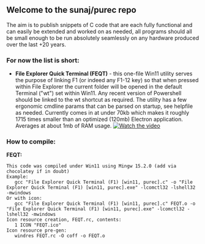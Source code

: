 ## Welcome to the sunaj/purec repo
The aim is to publish snippets of C code that are each fully functional and can easily be extended and worked on as needed, 
all programs should all be small enough to be run absolutely seamlessly on any hardware produced over the last +20 years.

### For now the list is short:
* **File Explorer Quick Terminal (FEQT)** - this one-file Win11 utility serves the purpose of linking F1 (or indeed any F1-12 key) 
so that when pressed within File Explorer the current folder will be opened in the default 
Terminal ("wt") set within Win11. Any recent version of Powershell  should be linked to the 
wt shortcut as required. The utility has a few ergonomic cmdline params that can be parsed on 
startup, see helpfile as needed. Currently comes in at under 70kb which makes it roughly 1715
times smaller than an optimized (120mb) Electron application. Averages at about 1mb of RAM usage.
[![Watch the video](https://github.com/sunaj/media-cache/blob/main/small-clip-demonstrating-feqt_compressed_v2_snapshot.jpg?raw=true)](https://github.com/sunaj/media-cache/raw/refs/heads/main/small-clip-demonstrating-feqt_compressed_v2.mp4)


### How to compile:
**FEQT:**
```
This code was compiled under Win11 using Mingw 15.2.0 (add via chocolatey if in doubt)
Example: 
   gcc "File Explorer Quick Terminal (F1) [win11, purec].c" -o "File Explorer Quick Terminal (F1) [win11, purec].exe" -lcomctl32 -lshell32 -mwindows
Or with icon:
   gcc "File Explorer Quick Terminal (F1) [win11, purec].c" FEQT.o -o "File Explorer Quick Terminal (F1) [win11, purec].exe" -lcomctl32 -lshell32 -mwindows
Icon resource creation, FEQT.rc, contents:
   1 ICON "FEQT.ico"
Icon resource pre-gen:
   windres FEQT.rc -O coff -o FEQT.o
```

